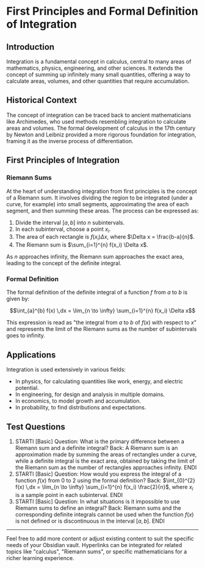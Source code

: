 # First Principles and Formal Definition of Integration

## Introduction
Integration is a fundamental concept in calculus, central to many areas of mathematics, physics, engineering, and other sciences. It extends the concept of summing up infinitely many small quantities, offering a way to calculate areas, volumes, and other quantities that require accumulation.

## Historical Context
The concept of integration can be traced back to ancient mathematicians like Archimedes, who used methods resembling integration to calculate areas and volumes. The formal development of calculus in the 17th century by Newton and Leibniz provided a more rigorous foundation for integration, framing it as the inverse process of differentiation.

## First Principles of Integration
### Riemann Sums
At the heart of understanding integration from first principles is the concept of a Riemann sum. It involves dividing the region to be integrated (under a curve, for example) into small segments, approximating the area of each segment, and then summing these areas. The process can be expressed as:

1. Divide the interval $[a, b]$ into $n$ subintervals.
2. In each subinterval, choose a point $x_i$.
3. The area of each rectangle is $f(x_i) \Delta x$, where $\Delta x = \frac{b-a}{n}$.
4. The Riemann sum is $\sum_{i=1}^{n} f(x_i) \Delta x$.

As $n$ approaches infinity, the Riemann sum approaches the exact area, leading to the concept of the definite integral.

### Formal Definition
The formal definition of the definite integral of a function $f$ from $a$ to $b$ is given by:

$$\int_{a}^{b} f(x) \,dx = \lim_{n \to \infty} \sum_{i=1}^{n} f(x_i) \Delta x$$

This expression is read as "the integral from $a$ to $b$ of $f(x)$ with respect to $x$" and represents the limit of the Riemann sums as the number of subintervals goes to infinity.

## Applications
Integration is used extensively in various fields:
- In physics, for calculating quantities like work, energy, and electric potential.
- In engineering, for design and analysis in multiple domains.
- In economics, to model growth and accumulation.
- In probability, to find distributions and expectations.

## Test Questions
1. STARTI [Basic] Question: What is the primary difference between a Riemann sum and a definite integral? Back: A Riemann sum is an approximation made by summing the areas of rectangles under a curve, while a definite integral is the exact area, obtained by taking the limit of the Riemann sum as the number of rectangles approaches infinity. ENDI
2. STARTI [Basic] Question: How would you express the integral of a function $f(x)$ from 0 to 2 using the formal definition? Back: $\int_{0}^{2} f(x) \,dx = \lim_{n \to \infty} \sum_{i=1}^{n} f(x_i) \frac{2}{n}$, where $x_i$ is a sample point in each subinterval. ENDI
3. STARTI [Basic] Question: In what situations is it impossible to use Riemann sums to define an integral? Back: Riemann sums and the corresponding definite integrals cannot be used when the function $f(x)$ is not defined or is discontinuous in the interval $[a, b]$. ENDI

---
Feel free to add more content or adjust existing content to suit the specific needs of your Obsidian vault. Hyperlinks can be integrated for related topics like "calculus", "Riemann sums", or specific mathematicians for a richer learning experience.